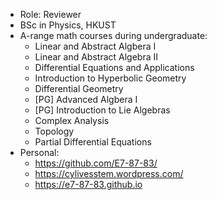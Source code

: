 * Role: Reviewer
* BSc in Physics, HKUST
* A-range math courses during undergraduate:
    * Linear and Abstract Algbera I
    * Linear and Abstract Algebra II
    * Differential Equations and Applications
    * Introduction to Hyperbolic Geometry
    * Differential Geometry
    * [PG] Advanced Algbera I
    * [PG] Introduction to Lie Algebras
    * Complex Analysis
    * Topology
    * Partial Differential Equations
* Personal:
    * https://github.com/E7-87-83/
    * https://cylivesstem.wordpress.com/
    * https://e7-87-83.github.io
